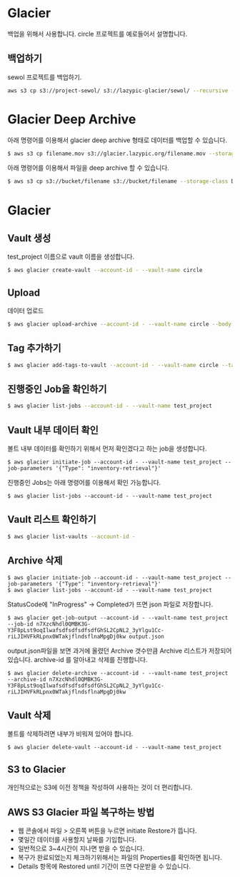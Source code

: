 # Glacier

백업을 위해서 사용합니다. circle 프로젝트를 예로들어서 설명합니다.

## 백업하기
sewol 프로젝트를 백업하기.

```bash
aws s3 cp s3://project-sewol/ s3://lazypic-glacier/sewol/ --recursive --profile lazypic
```

# Glacier Deep Archive
아래 명령어를 이용해서 glacier deep archive 형태로 데이터를 백업할 수 있습니다.

```bash
$ aws s3 cp filename.mov s3://glacier.lazypic.org/filename.mov --storage-class DEEP_ARCHIVE
```

아래 명령어를 이용해서 파일을 deep archive 할 수 있습니다.
```bash
$ aws s3 cp s3://bucket/filename s3://bucket/filename --storage-class DEEP_ARCHIVE
```

# Glacier

## Vault 생성
test_project 이름으로 vault 이름을 생성합니다.

```bash
$ aws glacier create-vault --account-id - --vault-name circle
```

## Upload
데이터 업로드
```bash
$ aws glacier upload-archive --account-id - --vault-name circle --body circle.zip
```

## Tag 추가하기
```bash
$ aws glacier add-tags-to-vault --account-id - --vault-name circle --tags project=circle,date=2019.03.07
```

## 진행중인 Job을 확인하기

```bash
$ aws glacier list-jobs --account-id - --vault-name test_project
```

## Vault 내부 데이터 확인
볼트 내부 데이터를 확인하기 위해서 먼저 확인겠다고 하는 job을 생성합니다.

```
$ aws glacier initiate-job --account-id - --vault-name test_project --job-parameters '{"Type": "inventory-retrieval"}'
```

진행중인 Jobs는 아래 명령어를 이용해서 확인 가능합니다.
```
$ aws glacier list-jobs --account-id - --vault-name test_project
```

## Vault 리스트 확인하기

```bash
$ aws glacier list-vaults --account-id -
```

## Archive 삭제
```
$ aws glacier initiate-job --account-id - --vault-name test_project --job-parameters '{"Type": "inventory-retrieval"}'
$ aws glacier list-jobs --account-id - --vault-name test_project
```

StatusCode에 "InProgress" -> Completed가 뜨면 json 파일로 저장합니다.

```
$ aws glacier get-job-output --account-id - --vault-name test_project --job-id n7XzcNhdl0QMBK3G-Y3F8pLst9oqIlwafsdfsdfsdfsdfGhSL2CpNL2_3yYlgu1Cc-riLJIHVFkRLpnx0WTakjflndsflnaMpgDj0kw output.json
```

output.json파일을 보면 과거에 올렸던 Archive 갯수만큼 Archive 리스트가 저장되어 있습니다. archive-id 를 알아내고 삭제를 진행합니다.

```
$ aws glacier delete-archive --account-id - --vault-name test_project --archive-id n7XzcNhdl0QMBK3G-Y3F8pLst9oqIlwafsdfsdfsdfsdfGhSL2CpNL2_3yYlgu1Cc-riLJIHVFkRLpnx0WTakjflndsflnaMpgDj0kw
```

## Vault 삭제
볼트를 삭제하려면 내부가 비워져 있어야 합니다.
```
$ aws glacier delete-vault --account-id - --vault-name test_project
```

## S3 to Glacier
개인적으로는 S3에 이전 정책을 작성하여 사용하는 것이 더 편리합니다.

## AWS S3 Glacier 파일 복구하는 방법
- 웹 콘솔에서 파일 > 오른쪽 버튼을 누르면 initiate Restore가 뜹니다.
- 몇일간 데이터를 사용할지 날짜를 기입합니다.
- 일반적으로 3~4시간이 지나면 받을 수 있습니다.
- 복구가 완료되었는지 체크하기위해서는 파일의 Properties를 확인하면 됩니다.
- Details 항목에 Restored until 기간이 뜨면 다운받을 수 있습니다.
